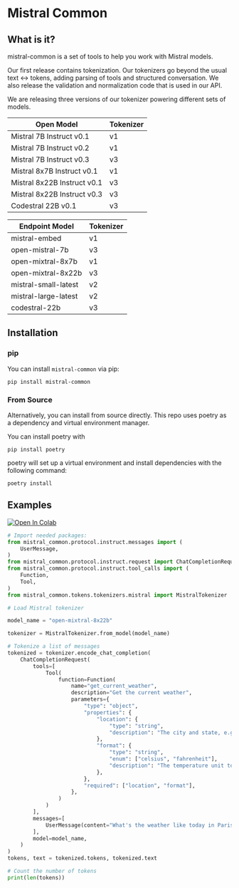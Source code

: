 # Mistral Common

## What is it? 
mistral-common is a set of tools to help you work with Mistral models. 

Our first release contains tokenization. Our tokenizers go beyond  the usual text <-> tokens, adding parsing of tools and structured conversation. We also release the validation and normalization code that is used in our API. 

We are releasing three versions of our tokenizer powering different sets of models. 

| Open Model | Tokenizer |
|----------|----------|
| Mistral 7B Instruct v0.1    | v1   |
| Mistral 7B Instruct v0.2    | v1   |
| Mistral 7B Instruct v0.3    | v3   |
| Mistral 8x7B Instruct v0.1    | v1   |
| Mistral 8x22B Instruct v0.1    | v3   |
| Mistral 8x22B Instruct v0.3    | v3   |
| Codestral 22B v0.1    | v3   |

| Endpoint Model | Tokenizer |
|----------|----------|
| mistral-embed    | v1   |
| open-mistral-7b    | v3   |
| open-mixtral-8x7b    | v1   |
| open-mixtral-8x22b    | v3   |
| mistral-small-latest    | v2   |
| mistral-large-latest    | v2   |
| codestral-22b    | v3   |

## Installation 

### pip 
You can install `mistral-common` via pip: 
```
pip install mistral-common
```

### From Source
Alternatively, you can install from source directly. This repo uses poetry as a dependency and virtual environment manager.

You can install poetry with
```
pip install poetry
```

poetry will set up a virtual environment and install dependencies with the following command:
```
poetry install
```

## Examples 
<a target="_blank" href="https://colab.research.google.com/github/mistralai/mistral-common/blob/main/examples/tokenizer.ipynb">
  <img src="https://colab.research.google.com/assets/colab-badge.svg" alt="Open In Colab"/>
</a>



```py
# Import needed packages:
from mistral_common.protocol.instruct.messages import (
    UserMessage,
)
from mistral_common.protocol.instruct.request import ChatCompletionRequest
from mistral_common.protocol.instruct.tool_calls import (
    Function,
    Tool,
)
from mistral_common.tokens.tokenizers.mistral import MistralTokenizer

# Load Mistral tokenizer

model_name = "open-mixtral-8x22b"

tokenizer = MistralTokenizer.from_model(model_name)

# Tokenize a list of messages
tokenized = tokenizer.encode_chat_completion(
    ChatCompletionRequest(
        tools=[
            Tool(
                function=Function(
                    name="get_current_weather",
                    description="Get the current weather",
                    parameters={
                        "type": "object",
                        "properties": {
                            "location": {
                                "type": "string",
                                "description": "The city and state, e.g. San Francisco, CA",
                            },
                            "format": {
                                "type": "string",
                                "enum": ["celsius", "fahrenheit"],
                                "description": "The temperature unit to use. Infer this from the users location.",
                            },
                        },
                        "required": ["location", "format"],
                    },
                )
            )
        ],
        messages=[
            UserMessage(content="What's the weather like today in Paris"),
        ],
        model=model_name,
    )
)
tokens, text = tokenized.tokens, tokenized.text

# Count the number of tokens
print(len(tokens))
```
